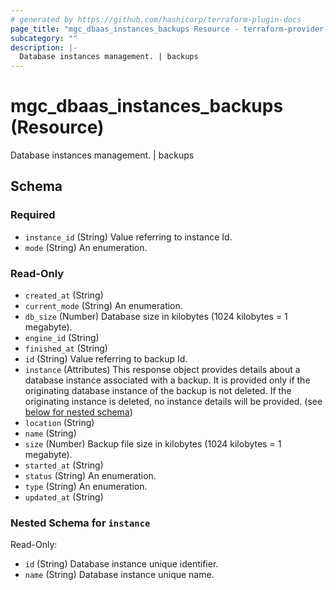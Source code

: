 ```yaml
---
# generated by https://github.com/hashicorp/terraform-plugin-docs
page_title: "mgc_dbaas_instances_backups Resource - terraform-provider-mgc"
subcategory: ""
description: |-
  Database instances management. | backups
---
```


# mgc_dbaas_instances_backups (Resource)

Database instances management. | backups



<!-- schema generated by tfplugindocs -->
## Schema

### Required

- `instance_id` (String) Value referring to instance Id.
- `mode` (String) An enumeration.

### Read-Only

- `created_at` (String)
- `current_mode` (String) An enumeration.
- `db_size` (Number) Database size in kilobytes (1024 kilobytes = 1 megabyte).
- `engine_id` (String)
- `finished_at` (String)
- `id` (String) Value referring to backup Id.
- `instance` (Attributes) This response object provides details about a database instance associated with a backup.  It is provided only if the originating database instance of the backup is not deleted.  If the originating instance is deleted, no instance details will be provided. (see [below for nested schema](#nestedatt--instance))
- `location` (String)
- `name` (String)
- `size` (Number) Backup file size in kilobytes (1024 kilobytes = 1 megabyte).
- `started_at` (String)
- `status` (String) An enumeration.
- `type` (String) An enumeration.
- `updated_at` (String)

<a id="nestedatt--instance"></a>
### Nested Schema for `instance`

Read-Only:

- `id` (String) Database instance unique identifier.
- `name` (String) Database instance unique name.
